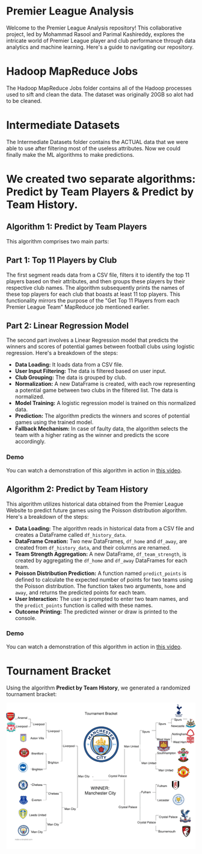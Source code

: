 # Premier League Analysis

Welcome to the Premier League Analysis repository! This collaborative project, led by Mohammad Rasool and Parimal Kashireddy, explores the intricate world of Premier League player and club performance through data analytics and machine learning. Here's a guide to navigating our repository.

# Hadoop MapReduce Jobs

The Hadoop MapReduce Jobs folder contains all of the Hadoop processes used to sift and clean the data. The dataset was originally 20GB so alot had to be cleaned.

# Intermediate Datasets

The Intermediate Datasets folder contains the ACTUAL data that we were able to use after filtering most of the useless attributes. Now we could finally make the ML algorithms to make predictions.  

# We created two separate algorithms: Predict by Team Players & Predict by Team History.

## Algorithm 1: Predict by Team Players

This algorithm comprises two main parts:

## Part 1: Top 11 Players by Club
The first segment reads data from a CSV file, filters it to identify the top 11 players based on their attributes, and then groups these players by their respective club names. The algorithm subsequently prints the names of these top players for each club that boasts at least 11 top players. This functionality mirrors the purpose of the "Get Top 11 Players from each Premier League Team" MapReduce job mentioned earlier.

## Part 2: Linear Regression Model
The second part involves a Linear Regression model that predicts the winners and scores of potential games between football clubs using logistic regression. Here's a breakdown of the steps:

- **Data Loading:** It loads data from a CSV file.
- **User Input Filtering:** The data is filtered based on user input.
- **Club Grouping:** The data is grouped by club.
- **Normalization:** A new DataFrame is created, with each row representing a potential game between two clubs in the filtered list. The data is normalized.
- **Model Training:** A logistic regression model is trained on this normalized data.
- **Prediction:** The algorithm predicts the winners and scores of potential games using the trained model.
- **Fallback Mechanism:** In case of faulty data, the algorithm selects the team with a higher rating as the winner and predicts the score accordingly.

### Demo
You can watch a demonstration of this algorithm in action in [this video](https://youtu.be/waoNPUdPk1w).


## Algorithm 2: Predict by Team History

This algorithm utilizes historical data obtained from the Premier League Website to predict future games using the Poisson distribution algorithm. Here's a breakdown of the steps:

- **Data Loading:** The algorithm reads in historical data from a CSV file and creates a DataFrame called `df_history_data`.
- **DataFrame Creation:** Two new DataFrames, `df_home` and `df_away`, are created from `df_history_data`, and their columns are renamed.
- **Team Strength Aggregation:** A new DataFrame, `df_team_strength`, is created by aggregating the `df_home` and `df_away` DataFrames for each team.
- **Poisson Distribution Prediction:** A function named `predict_points` is defined to calculate the expected number of points for two teams using the Poisson distribution. The function takes two arguments, `home` and `away`, and returns the predicted points for each team.
- **User Interaction:** The user is prompted to enter two team names, and the `predict_points` function is called with these names.
- **Outcome Printing:** The predicted winner or draw is printed to the console.

### Demo
You can watch a demonstration of this algorithm in action in [this video](https://youtu.be/YgqQAc-qz9Y).

# Tournament Bracket

Using the algorithm **Predict by Team History**, we generated a randomized tournament bracket:

![Project Image](Bracket-1.png)

